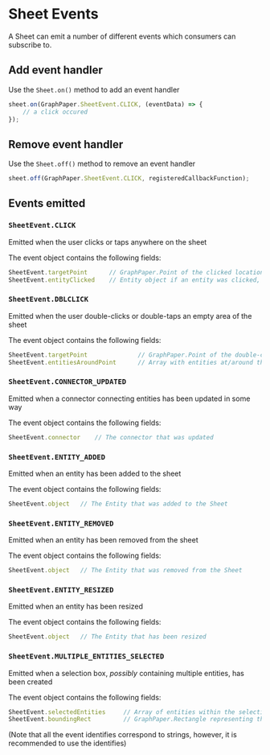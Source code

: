 # Sheet Events

A Sheet can emit a number of different events which consumers can subscribe to.

## Add event handler

Use the `Sheet.on()` method to add an event handler

```javascript
sheet.on(GraphPaper.SheetEvent.CLICK, (eventData) => {
    // a click occured
});
```

## Remove event handler

Use the `Sheet.off()` method to remove an event handler

```javascript
sheet.off(GraphPaper.SheetEvent.CLICK, registeredCallbackFunction);
```

## Events emitted

### `SheetEvent.CLICK`
Emitted when the user clicks or taps anywhere on the sheet

The event object contains the following fields:
```javascript
SheetEvent.targetPoint      // GraphPaper.Point of the clicked location
SheetEvent.entityClicked    // Entity object if an entity was clicked, null otherwise
```


### `SheetEvent.DBLCLICK`
Emitted when the user double-clicks or double-taps an empty area of the sheet

The event object contains the following fields:
```javascript
SheetEvent.targetPoint              // GraphPaper.Point of the double-clicked location
SheetEvent.entitiesAroundPoint      // Array with entities at/around the double-clicked location (within 1px)
```

### `SheetEvent.CONNECTOR_UPDATED`
Emitted when a connector connecting entities has been updated in some way

The event object contains the following fields:
```javascript
SheetEvent.connector    // The connector that was updated
```

### `SheetEvent.ENTITY_ADDED`
Emitted when an entity has been added to the sheet

The event object contains the following fields:
```javascript
SheetEvent.object   // The Entity that was added to the Sheet
```

### `SheetEvent.ENTITY_REMOVED`
Emitted when an entity has been removed from the sheet

The event object contains the following fields:
```javascript
SheetEvent.object   // The Entity that was removed from the Sheet
```

### `SheetEvent.ENTITY_RESIZED`
Emitted when an entity has been resized

The event object contains the following fields:
```javascript
SheetEvent.object   // The Entity that has been resized
```

### `SheetEvent.MULTIPLE_ENTITIES_SELECTED`
Emitted when a selection box, *possibly* containing multiple entities, has been created

The event object contains the following fields:
```javascript
SheetEvent.selectedEntities     // Array of entities within the selection box
SheetEvent.boundingRect         // GraphPaper.Rectangle representing the selection box
```

(Note that all the event identifies correspond to strings, however, it is recommended to use the identifies)
